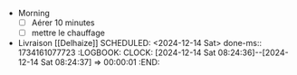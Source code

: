- Morning
  * [ ] Aérer 10 minutes
  * [ ] mettre le chauffage
- Livraison [[Delhaize]] 
  SCHEDULED: <2024-12-14 Sat>
  done-ms:: 1734161077723
  :LOGBOOK:
  CLOCK: [2024-12-14 Sat 08:24:36]--[2024-12-14 Sat 08:24:37] =>  00:00:01
  :END: